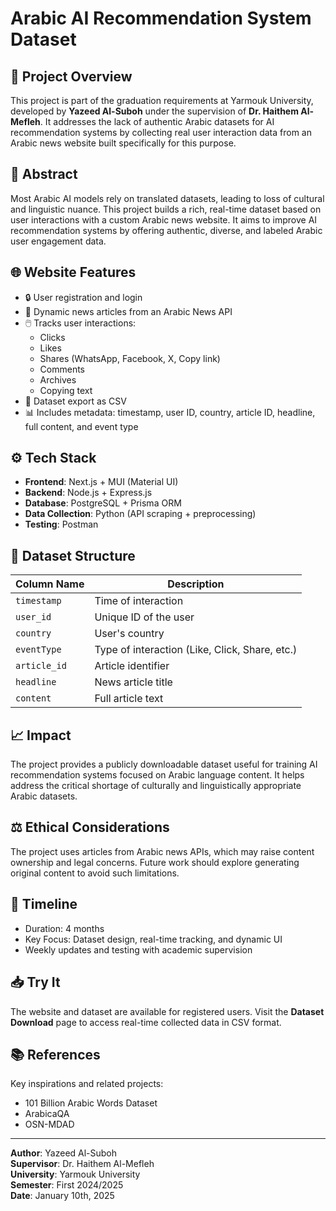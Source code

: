 # Arabic AI Recommendation System Dataset

## 📌 Project Overview

This project is part of the graduation requirements at Yarmouk University, developed by **Yazeed Al-Suboh** under the supervision of **Dr. Haithem Al-Mefleh**. It addresses the lack of authentic Arabic datasets for AI recommendation systems by collecting real user interaction data from an Arabic news website built specifically for this purpose.

## 🧠 Abstract

Most Arabic AI models rely on translated datasets, leading to loss of cultural and linguistic nuance. This project builds a rich, real-time dataset based on user interactions with a custom Arabic news website. It aims to improve AI recommendation systems by offering authentic, diverse, and labeled Arabic user engagement data.

## 🌐 Website Features

- 🔒 User registration and login
- 📰 Dynamic news articles from an Arabic News API
- 🖱️ Tracks user interactions:
  - Clicks
  - Likes
  - Shares (WhatsApp, Facebook, X, Copy link)
  - Comments
  - Archives
  - Copying text
- 📁 Dataset export as CSV
- 📊 Includes metadata: timestamp, user ID, country, article ID, headline, full content, and event type

## ⚙️ Tech Stack

- **Frontend**: Next.js + MUI (Material UI)  
- **Backend**: Node.js + Express.js  
- **Database**: PostgreSQL + Prisma ORM  
- **Data Collection**: Python (API scraping + preprocessing)  
- **Testing**: Postman  

## 📂 Dataset Structure

| Column Name | Description |
|-------------|-------------|
| `timestamp` | Time of interaction |
| `user_id`   | Unique ID of the user |
| `country`   | User's country |
| `eventType` | Type of interaction (Like, Click, Share, etc.) |
| `article_id`| Article identifier |
| `headline`  | News article title |
| `content`   | Full article text |

## 📈 Impact

The project provides a publicly downloadable dataset useful for training AI recommendation systems focused on Arabic language content. It helps address the critical shortage of culturally and linguistically appropriate Arabic datasets.

## ⚖️ Ethical Considerations

The project uses articles from Arabic news APIs, which may raise content ownership and legal concerns. Future work should explore generating original content to avoid such limitations.

## 📅 Timeline

- Duration: 4 months  
- Key Focus: Dataset design, real-time tracking, and dynamic UI  
- Weekly updates and testing with academic supervision

## 📥 Try It

The website and dataset are available for registered users. Visit the **Dataset Download** page to access real-time collected data in CSV format.

## 📚 References

Key inspirations and related projects:
- 101 Billion Arabic Words Dataset
- ArabicaQA
- OSN-MDAD

---

**Author**: Yazeed Al-Suboh  
**Supervisor**: Dr. Haithem Al-Mefleh  
**University**: Yarmouk University  
**Semester**: First 2024/2025  
**Date**: January 10th, 2025
